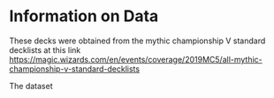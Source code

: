 # Information on Data
These decks were obtained from the mythic championship V standard decklists at this link
https://magic.wizards.com/en/events/coverage/2019MC5/all-mythic-championship-v-standard-decklists

The dataset 
